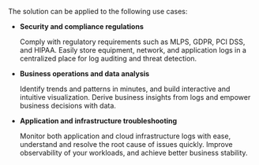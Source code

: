 The solution can be applied to the following use cases:

- **Security and compliance regulations**

    Comply with regulatory requirements such as MLPS, GDPR, PCI DSS, and HIPAA. Easily store equipment, network, and application logs in a centralized place for log auditing and threat detection.

- **Business operations and data analysis**

    Identify trends and patterns in minutes, and build interactive and intuitive visualization. Derive business insights from logs and empower business decisions with data. 

- **Application and infrastructure troubleshooting**

    Monitor both application and cloud infrastructure logs with ease, understand and resolve the root cause of issues quickly. Improve observability of your workloads, and achieve better business stability. 